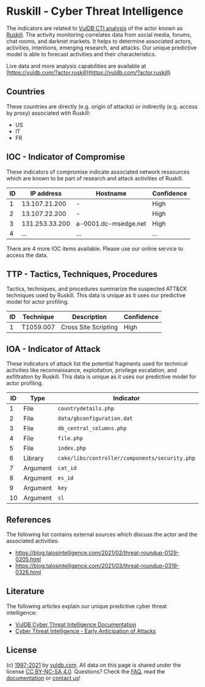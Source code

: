 # Ruskill - Cyber Threat Intelligence

The indicators are related to [VulDB CTI analysis](https://vuldb.com/?doc.cti) of the actor known as [Ruskill](https://vuldb.com/?actor.ruskill). The activity monitoring correlates data from social media, forums, chat rooms, and darknet markets. It helps to determine associated actors, activities, intentions, emerging research, and attacks. Our unique predictive model is able to forecast activities and their characteristics.

Live data and more analysis capabilities are available at [https://vuldb.com/?actor.ruskill](https://vuldb.com/?actor.ruskill)

## Countries

These countries are directly (e.g. origin of attacks) or indirectly (e.g. access by proxy) associated with Ruskill:

* US
* IT
* FR

## IOC - Indicator of Compromise

These indicators of compromise indicate associated network ressources which are known to be part of research and attack activities of Ruskill.

ID | IP address | Hostname | Confidence
-- | ---------- | -------- | ----------
1 | 13.107.21.200 | - | High
2 | 13.107.22.200 | - | High
3 | 131.253.33.200 | a-0001.dc-msedge.net | High
4 | ... | ... | ...

There are 4 more IOC items available. Please use our online service to access the data.

## TTP - Tactics, Techniques, Procedures

Tactics, techniques, and procedures summarize the suspected ATT&CK techniques used by Ruskill. This data is unique as it uses our predictive model for actor profiling.

ID | Technique | Description | Confidence
-- | --------- | ----------- | ----------
1 | T1059.007 | Cross Site Scripting | High

## IOA - Indicator of Attack

These indicators of attack list the potential fragments used for technical activities like reconnaissance, exploitation, privilege escalation, and exfiltration by Ruskill. This data is unique as it uses our predictive model for actor profiling.

ID | Type | Indicator | Confidence
-- | ---- | --------- | ----------
1 | File | `countrydetails.php` | High
2 | File | `data/gbconfiguration.dat` | High
3 | File | `db_central_columns.php` | High
4 | File | `file.php` | Medium
5 | File | `index.php` | Medium
6 | Library | `cake/libs/controller/components/security.php` | High
7 | Argument | `cat_id` | Low
8 | Argument | `es_id` | Low
9 | Argument | `key` | Low
10 | Argument | `sl` | Low

## References

The following list contains external sources which discuss the actor and the associated activities:

* https://blog.talosintelligence.com/2021/02/threat-roundup-0129-0205.html
* https://blog.talosintelligence.com/2021/03/threat-roundup-0319-0326.html

## Literature

The following articles explain our unique predictive cyber threat intelligence:

* [VulDB Cyber Threat Intelligence Documentation](https://vuldb.com/?doc.cti)
* [Cyber Threat Intelligence - Early Anticipation of Attacks](https://www.scip.ch/en/?labs.20201022)

## License

(c) [1997-2021](https://vuldb.com/?doc.changelog) by [vuldb.com](https://vuldb.com/?doc.about). All data on this page is shared under the license [CC BY-NC-SA 4.0](https://creativecommons.org/licenses/by-nc-sa/4.0/). Questions? Check the [FAQ](https://vuldb.com/?doc.faq), read the [documentation](https://vuldb.com/?doc) or [contact us](https://vuldb.com/?contact)!
